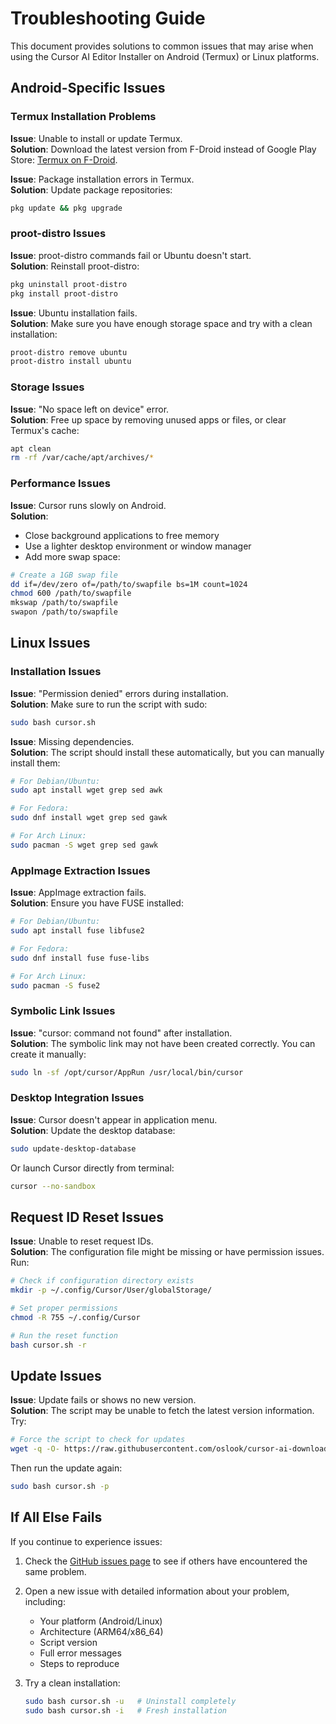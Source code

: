 # Troubleshooting Guide

This document provides solutions to common issues that may arise when using the Cursor AI Editor Installer on Android (Termux) or Linux platforms.

## Android-Specific Issues

### Termux Installation Problems

**Issue**: Unable to install or update Termux.  
**Solution**: Download the latest version from F-Droid instead of Google Play Store: [Termux on F-Droid](https://f-droid.org/en/packages/com.termux/).

**Issue**: Package installation errors in Termux.  
**Solution**: Update package repositories:
```bash
pkg update && pkg upgrade
```

### proot-distro Issues

**Issue**: proot-distro commands fail or Ubuntu doesn't start.  
**Solution**: Reinstall proot-distro:
```bash
pkg uninstall proot-distro
pkg install proot-distro
```

**Issue**: Ubuntu installation fails.  
**Solution**: Make sure you have enough storage space and try with a clean installation:
```bash
proot-distro remove ubuntu
proot-distro install ubuntu
```

### Storage Issues

**Issue**: "No space left on device" error.  
**Solution**: Free up space by removing unused apps or files, or clear Termux's cache:
```bash
apt clean
rm -rf /var/cache/apt/archives/*
```

### Performance Issues

**Issue**: Cursor runs slowly on Android.  
**Solution**:
- Close background applications to free memory
- Use a lighter desktop environment or window manager
- Add more swap space:
```bash
# Create a 1GB swap file
dd if=/dev/zero of=/path/to/swapfile bs=1M count=1024
chmod 600 /path/to/swapfile
mkswap /path/to/swapfile
swapon /path/to/swapfile
```

## Linux Issues

### Installation Issues

**Issue**: "Permission denied" errors during installation.  
**Solution**: Make sure to run the script with sudo:
```bash
sudo bash cursor.sh
```

**Issue**: Missing dependencies.  
**Solution**: The script should install these automatically, but you can manually install them:
```bash
# For Debian/Ubuntu:
sudo apt install wget grep sed awk

# For Fedora:
sudo dnf install wget grep sed gawk

# For Arch Linux:
sudo pacman -S wget grep sed gawk
```

### AppImage Extraction Issues

**Issue**: AppImage extraction fails.  
**Solution**: Ensure you have FUSE installed:
```bash
# For Debian/Ubuntu:
sudo apt install fuse libfuse2

# For Fedora:
sudo dnf install fuse fuse-libs

# For Arch Linux:
sudo pacman -S fuse2
```

### Symbolic Link Issues

**Issue**: "cursor: command not found" after installation.  
**Solution**: The symbolic link may not have been created correctly. You can create it manually:
```bash
sudo ln -sf /opt/cursor/AppRun /usr/local/bin/cursor
```

### Desktop Integration Issues

**Issue**: Cursor doesn't appear in application menu.  
**Solution**: Update the desktop database:
```bash
sudo update-desktop-database
```

Or launch Cursor directly from terminal:
```bash
cursor --no-sandbox
```

## Request ID Reset Issues

**Issue**: Unable to reset request IDs.  
**Solution**: The configuration file might be missing or have permission issues. Run:
```bash
# Check if configuration directory exists
mkdir -p ~/.config/Cursor/User/globalStorage/

# Set proper permissions
chmod -R 755 ~/.config/Cursor

# Run the reset function
bash cursor.sh -r
```

## Update Issues

**Issue**: Update fails or shows no new version.  
**Solution**: The script may be unable to fetch the latest version information. Try:
```bash
# Force the script to check for updates
wget -q -O- https://raw.githubusercontent.com/oslook/cursor-ai-downloads/refs/heads/main/version-history.json
```

Then run the update again:
```bash
sudo bash cursor.sh -p
```

## If All Else Fails

If you continue to experience issues:

1. Check the [GitHub issues page](https://github.com/MaheshTechnicals/cursor-installer/issues) to see if others have encountered the same problem.

2. Open a new issue with detailed information about your problem, including:
   - Your platform (Android/Linux)
   - Architecture (ARM64/x86_64)
   - Script version
   - Full error messages
   - Steps to reproduce

3. Try a clean installation:
   ```bash
   sudo bash cursor.sh -u   # Uninstall completely
   sudo bash cursor.sh -i   # Fresh installation
   ``` 